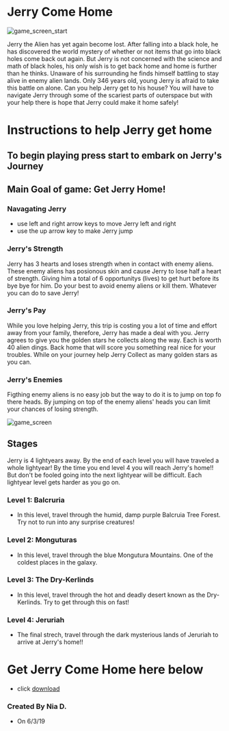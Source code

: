 # Jerry Come Home
![game_screen_start](https://user-images.githubusercontent.com/31481528/58826969-ebc99980-860f-11e9-847f-199730a21b1b.PNG)

Jerry the Alien has yet again become lost. After falling into a black hole, he has discovered the world mystery of whether or not items that go into black holes come back out again. But Jerry is not concerned with the science and math of black holes, his only wish is to get back home and home is further than he thinks. Unaware of his surrounding he finds himself battling to stay alive in enemy alien lands. Only 346 years old, young Jerry is afraid to take this battle on alone. Can you help Jerry get to his house? You will have to navigate Jerry through some of the scariest parts of outerspace but with your help there is hope that Jerry could make it home safely!

# Instructions to help Jerry get home
## To begin playing press start to embark on Jerry's Journey
## Main Goal of game: Get Jerry Home!

### Navagating Jerry
- use left and right arrow keys to move Jerry left and right
- use the up arrow key to make Jerry jump

### Jerry's Strength
Jerry has 3 hearts and loses strength when in contact with enemy aliens. These enemy aliens has posionous skin and cause Jerry to lose half a heart of strength. Giving him a total of 6 opportunitys (lives) to get hurt before its bye bye for him. Do your best to avoid enemy aliens or kill them. Whatever you can do to save Jerry!

### Jerry's Pay
While you love helping Jerry, this trip is costing you a lot of time and effort away from your family, therefore, Jerry has made a deal with you. Jerry agrees to give you the golden stars he collects along the way. Each is worth 40 alien dings. Back home that will score you something real nice for your troubles. While on your journey help Jerry Collect as many golden stars as you can.

### Jerry's Enemies
Figthing enemy aliens is no easy job but the way to do it is to jump on top fo there heads. By jumping on top of the enemy aliens' heads you can limit your chances of losing strength.

![game_screen](https://user-images.githubusercontent.com/31481528/58827043-19164780-8610-11e9-8a62-0e232c928f4d.PNG)

## Stages
Jerry is 4 lightyears away. By the end of each level you will have traveled a whole lightyear! By the time you end level 4 you will reach Jerry's home!! But don't be fooled going into the next lightyear will be difficult. Each lightyear level gets harder as you go on.

### Level 1: Balcruria
- In this level, travel through the humid, damp purple Balcruia Tree Forest. Try not to run into any surprise creatures!

### Level 2: Monguturas
- In this level, travel through the blue Mongutura Mountains. One of the coldest places in the galaxy.

### Level 3: The Dry-Kerlinds
- In this level, travel through the hot and deadly desert known as the Dry-Kerlinds. Try to get through this on fast!

### Level 4: Jeruriah
- The final strech, travel through the dark mysterious lands of Jeruriah to arrive at Jerry's home!!

# Get Jerry Come Home here below
- click [download](https://github.com/ndicks7864/Alien_Run/releases/download/v0.8.0/Alein.Run.exe)

### Created By Nia D. 
- On 6/3/19
